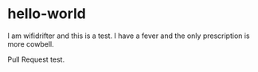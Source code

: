 # hello-world
I am wifidrifter and this is a test.
I have a fever and the only prescription is more cowbell.

Pull Request test.
